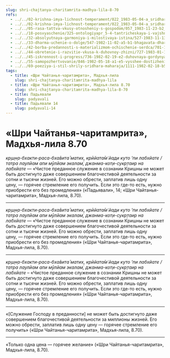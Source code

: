 ```yaml
---
slug: shri-chajtanya-charitamrita-madhya-lila-8-70
refs:
  - ../../02-krishna-imya-lichnost-temperament/022_1983-05-04-a_sridharmj_rabstvo_u_absoluta-vysochayshaya_svoboda.md
  - ../../02-krishna-imya-lichnost-temperament/022_1983-05-04-a_sridharmj_rabstvo_u_absoluta-vysochayshaya_svoboda.md
  - ../../05-rasa-tattva-vkusy-otnosheniy-s-gospodom/057_1983-11-23-b2_sridharmj_tri_gruppy_predannyh_vo_vrindavane___lalita_i_vishakha.md
  - ../../18-posvyaschenie/325-ontologiyapr_5-4-tantricheskaya-i-vajshnavskaya-diksha.md
  - ../../32-absolyutnaya-garmoniya-i-milostivaya-istina/527-1983-11-13-a3-ne-sleduet-voproshat-pochemu-milost-dana-emu-a-ne-mne.md
  - ../../33-dharma-uchenie-o-dolge/547-1982-11-02-a5-b1-bhagavata-dharma-osnovana-na-vlechenii-k-absolyutnomu-tsentru-krasote-i-lyubvi.md
  - ../../42-borba-predannosti-s-materializmom-ochischenie-serdca/701-1982-05-04-a1-soznanie-krishny-bogatstvo-serdtsa-shrimad-bhagavatam-11-20-30.md
  - ../../44-obretenie-i-razvitie-vkusa-k-duhovnoy-zhizni/727-1983-01-10-a5-sadhana-siddhi-i-kripa-siddhi.md
  - ../../45-iskrennost-i-progress/736-1982-02-19-e2-duhovnaya-gordynya-tri-priznaka-progressa-v-bhagavatam.md
  - ../../55-samopozhertvovanie/846-1982-05-18-a1-e5-vysshee-dostizhenie-obretaetsya-tam-gde-prisutstvuet-vysshaya-zhertvennost.md
  - ../../69-poeziya-i-stil-shrily-sridhara-maharaja/1111-1982-02-18-b5-maloizvestnaya-pranama-mantra-bhaktisiddhante-sarasvati-thakuru.md
tags:
  - title: «Шри Чайтанья-чаритамрита», Мадхья-лила
    slug: shri-chajtanya-charitamrita-madhya-lila
  - title: «Шри Чайтанья-чаритамрита», Мадхья-лила 8.70
    slug: shri-chajtanya-charitamrita-madhya-lila-8-70
  - title: Падьявали
    slug: padyavali
  - title: Падьявали 14
    slug: padyavali-14
---
```


# «Шри Чайтанья-чаритамрита», Мадхья-лила 8.70

*кр̣ш̣н̣а-бхакти-раса-бха̄вита̄ матих̣, крӣйата̄м̇ йади куто ’пи лабхйате / татра лаулйам апи мӯлйам экалам̇, джанма-кот̣и-сукр̣таир на лабхйате* — «Чистое преданное служение в сознании Кришны не может быть достигнуто даже совершением благочестивой деятельности за сотни и тысячи жизней. Его можно обрести, заплатив лишь одну цену, — горячее стремление его получить. Если это где-то есть, нужно приобрести его без промедления» («Падьявали», 14; «Шри Чайтанья-чаритамрита», Мадхья-лила, 8.70).

---

*кр̣ш̣н̣а-бхакти-раса-бха̄вита̄ матих̣, крӣйата̄м̇ йади куто ’пи лабхйате / татра лаулйам апи мӯлйам экалам̇, джанма-кот̣и-сукр̣таир на лабхйате* — «Чистое преданное служение в сознании Кришны не может быть достигнуто даже совершением благочестивой деятельности за сотни и тысячи жизней. Его можно обрести, заплатив лишь одну цену, — горячее стремление его получить. Если это где-то есть, нужно приобрести его без промедления» («Шри Чайтанья-чаритамрита», Мадхья-лила, 8.70).

---

*кр̣ш̣н̣а-бхакти-раса-бха̄вита̄ матих̣, крӣйата̄м̇ йади куто ’пи лабхйате / татра лаулйам апи мӯлйам экалам̇, джанма-кот̣и-сукр̣таир на лабхйате –* «Чистое преданное служение в сознании Кришны не может быть достигнуто даже совершением благочестивой деятельности за сотни и тысячи жизней. Его можно обрести, заплатив лишь одну цену, — горячее стремление его получить. Если это где-то есть, нужно приобрести его без промедления» («Шри Чайтанья-чаритамрита», Мадхья-лила, 8.70).

---

«[Служение Господу в преданности] не может быть достигнуто даже совершением благочестивой деятельности за миллионы жизней. Его можно обрести, заплатив лишь одну цену — горячее стремление его получить» («Шри Чайтанья-чаритамрита», Мадхья-лила, 8.70).

---

«Только одна цена — горячее желание» («Шри Чайтанья-чаритамрита», Мадхья-лила, 8.70).
